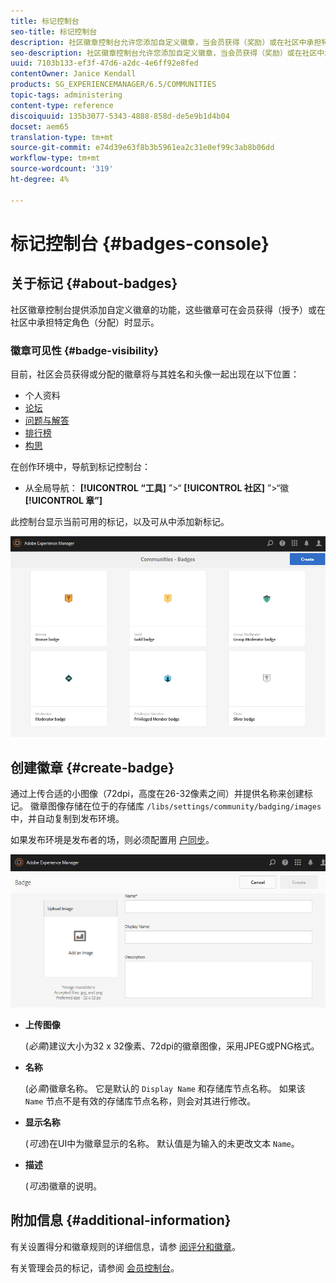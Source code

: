 ```yaml
---
title: 标记控制台
seo-title: 标记控制台
description: 社区徽章控制台允许您添加自定义徽章，当会员获得（奖励）或在社区中承担特定角色（分配）时，这些徽章可显示给会员
seo-description: 社区徽章控制台允许您添加自定义徽章，当会员获得（奖励）或在社区中承担特定角色（分配）时，这些徽章可显示给会员
uuid: 7103b133-ef3f-47d6-a2dc-4e6ff92e8fed
contentOwner: Janice Kendall
products: SG_EXPERIENCEMANAGER/6.5/COMMUNITIES
topic-tags: administering
content-type: reference
discoiquuid: 135b3077-5343-4888-858d-de5e9b1d4b04
docset: aem65
translation-type: tm+mt
source-git-commit: e74d39e63f8b3b5961ea2c31e0ef99c3ab8b06dd
workflow-type: tm+mt
source-wordcount: '319'
ht-degree: 4%

---
```



# 标记控制台 {#badges-console}

## 关于标记 {#about-badges}

社区徽章控制台提供添加自定义徽章的功能，这些徽章可在会员获得（授予）或在社区中承担特定角色（分配）时显示。

### 徽章可见性 {#badge-visibility}

目前，社区会员获得或分配的徽章将与其姓名和头像一起出现在以下位置：

* 个人资料
* [论坛](/help/communities/forum.md)
* [问题与解答](/help/communities/working-with-qna.md)
* [排行榜](/help/communities/enabling-leaderboard.md)
* [构思](/help/communities/ideation-feature.md)

在创作环境中，导航到标记控制台：

* 从全局导航： **[!UICONTROL “工具]** ”>“ **[!UICONTROL 社区]** ”>“徽 **[!UICONTROL 章”]**

此控制台显示当前可用的标记，以及可从中添加新标记。

![chlimage_1-242](assets/chlimage_1-242.png)

## 创建徽章 {#create-badge}

通过上传合适的小图像（72dpi，高度在26-32像素之间）并提供名称来创建标记。 徽章图像存储在位于的存储库 `/libs/settings/community/badging/images` 中，并自动复制到发布环境。

如果发布环境是发布者的场，则必须配置用 [户同步](/help/communities/sync.md)。

![chlimage_1-243](assets/chlimage_1-243.png)

* **上传图像**

   (*必需*)建议大小为32 x 32像素、72dpi的徽章图像，采用JPEG或PNG格式。

* **名称**

   (必&#x200B;*需*)徽章名称。 它是默认的 `Display Name` 和存储库节点名称。 如果该 `Name` 节点不是有效的存储库节点名称，则会对其进行修改。

* **显示名称**

   (*可选*)在UI中为徽章显示的名称。 默认值是为输入的未更改文本 `Name`。

* **描述**

   (*可选*)徽章的说明。

## 附加信息 {#additional-information}

有关设置得分和徽章规则的详细信息，请参 [阅评分和徽章](/help/communities/implementing-scoring.md)。

有关管理会员的标记，请参阅 [会员控制台](/help/communities/members.md)。
